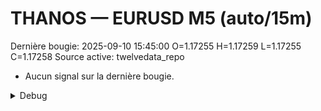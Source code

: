 # THANOS — EURUSD M5 (auto/15m)
Dernière bougie: 2025-09-10 15:45:00  O=1.17255  H=1.17259  L=1.17255  C=1.17258
Source active: twelvedata_repo

- Aucun signal sur la dernière bougie.

<details><summary>Debug</summary>

- TD_API_KEY manquant.

</details>